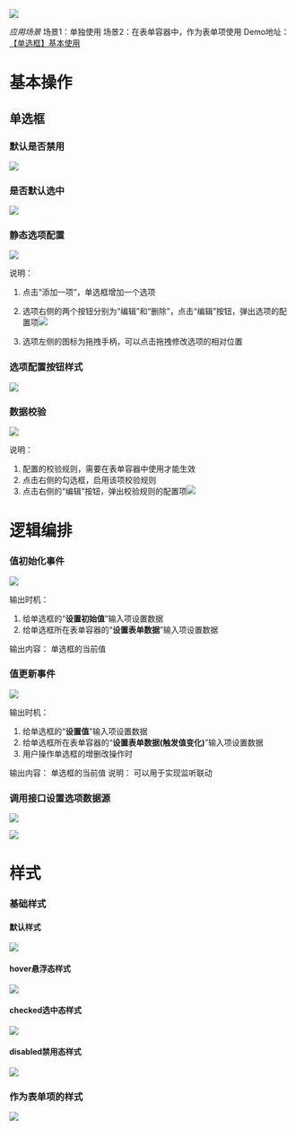 ![](radio-imgs/img1.webp)


_应用场景_
场景1：单独使用
场景2：在表单容器中，作为表单项使用
Demo地址：[【单选框】基本使用](https://my.mybricks.world/mybricks-pc-page/index.html?id=470776189657157)
# **基本操作**
## **单选框**
### **默认是否禁用**
![](radio-imgs/img2.png)

### **是否默认选中**
![](radio-imgs/img3.webp)

### **静态选项配置**
![](radio-imgs/img4.webp)

说明：

1. 点击“添加一项”，单选框增加一个选项
2. 选项右侧的两个按钮分别为“编辑”和“删除”，点击“编辑”按钮，弹出选项的配置项![](radio-imgs/img5.webp)

3. 选项左侧的图标为拖拽手柄，可以点击拖拽修改选项的相对位置



### **选项配置按钮样式**
![](radio-imgs/img6.webp)


### **数据校验**
![](radio-imgs/img7.png)

说明：

1. 配置的校验规则，需要在表单容器中使用才能生效
2. 点击右侧的勾选框，启用该项校验规则
3. 点击右侧的“编辑”按钮，弹出校验规则的配置项![](radio-imgs/img8.webp)




# **逻辑编排**
### **值初始化事件**
![](radio-imgs/img9.png)

输出时机：

1. 给单选框的“**设置初始值**”输入项设置数据
2. 给单选框所在表单容器的“**设置表单数据**”输入项设置数据

输出内容：
单选框的当前值

### **值更新事件**
![](radio-imgs/img10.png)

输出时机：

1. 给单选框的“**设置值**”输入项设置数据
2. 给单选框所在表单容器的“**设置表单数据(触发值变化)**”输入项设置数据
3. 用户操作单选框的增删改操作时

输出内容：
单选框的当前值
说明：
可以用于实现监听联动

### **调用接口设置选项数据源**
![](radio-imgs/img11.webp)

![](radio-imgs/img12.webp)


# **样式**
### **基础样式**
#### **默认样式**
![](radio-imgs/img13.webp)

#### **hover悬浮态样式**
![](radio-imgs/img14.webp)

#### **checked选中态样式**
![](radio-imgs/img15.webp)

#### **disabled禁用态样式**
![](radio-imgs/img16.webp)


### **作为表单项的样式**
![](radio-imgs/img17.png)


